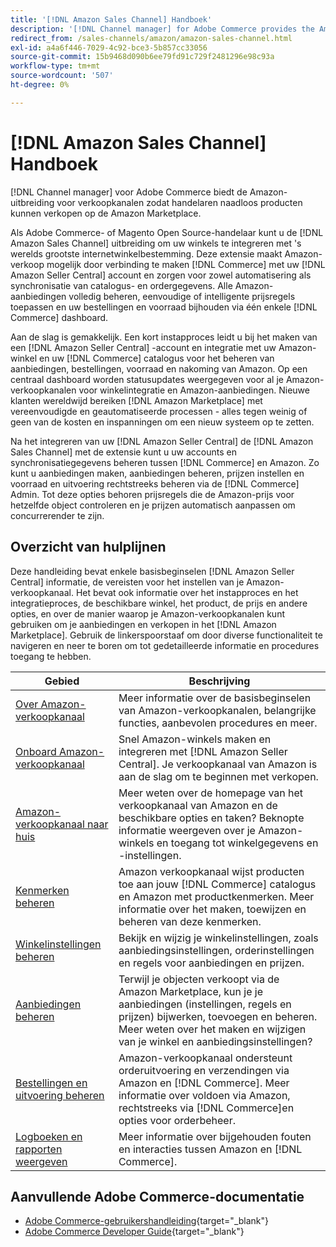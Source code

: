 ```yaml
---
title: '[!DNL Amazon Sales Channel] Handboek'
description: '[!DNL Channel manager] for Adobe Commerce provides the Amazon sales channel extension to enable merchants to seamlessly sell products in the [!DNL Amazon Marketplace].'
redirect_from: /sales-channels/amazon/amazon-sales-channel.html
exl-id: a4a6f446-7029-4c92-bce3-5b857cc33056
source-git-commit: 15b9468d090b6ee79fd91c729f2481296e98c93a
workflow-type: tm+mt
source-wordcount: '507'
ht-degree: 0%

---
```


# [!DNL Amazon Sales Channel] Handboek

[!DNL Channel manager] voor Adobe Commerce biedt de Amazon-uitbreiding voor verkoopkanalen zodat handelaren naadloos producten kunnen verkopen op de Amazon Marketplace.

Als Adobe Commerce- of Magento Open Source-handelaar kunt u de [!DNL Amazon Sales Channel] uitbreiding om uw winkels te integreren met &#39;s werelds grootste internetwinkelbestemming. Deze extensie maakt Amazon-verkoop mogelijk door verbinding te maken [!DNL Commerce] met uw [!DNL Amazon Seller Central] account en zorgen voor zowel automatisering als synchronisatie van catalogus- en ordergegevens. Alle Amazon-aanbiedingen volledig beheren, eenvoudige of intelligente prijsregels toepassen en uw bestellingen en voorraad bijhouden via één enkele [!DNL Commerce] dashboard.

Aan de slag is gemakkelijk. Een kort instapproces leidt u bij het maken van een [!DNL Amazon Seller Central] -account en integratie met uw Amazon-winkel en uw [!DNL Commerce] catalogus voor het beheren van aanbiedingen, bestellingen, voorraad en nakoming van Amazon. Op een centraal dashboard worden statusupdates weergegeven voor al je Amazon-verkoopkanalen voor winkelintegratie en Amazon-aanbiedingen. Nieuwe klanten wereldwijd bereiken [!DNL Amazon Marketplace] met vereenvoudigde en geautomatiseerde processen - alles tegen weinig of geen van de kosten en inspanningen om een nieuw systeem op te zetten.

Na het integreren van uw [!DNL Amazon Seller Central] de [!DNL Amazon Sales Channel] met de extensie kunt u uw accounts en synchronisatiegegevens beheren tussen [!DNL Commerce] en Amazon. Zo kunt u aanbiedingen maken, aanbiedingen beheren, prijzen instellen en voorraad en uitvoering rechtstreeks beheren via de [!DNL Commerce] Admin. Tot deze opties behoren prijsregels die de Amazon-prijs voor hetzelfde object controleren en je prijzen automatisch aanpassen om concurrerender te zijn.

## Overzicht van hulplijnen

Deze handleiding bevat enkele basisbeginselen [!DNL Amazon Seller Central] informatie, de vereisten voor het instellen van je Amazon-verkoopkanaal. Het bevat ook informatie over het instapproces en het integratieproces, de beschikbare winkel, het product, de prijs en andere opties, en over de manier waarop je Amazon-verkoopkanalen kunt gebruiken om je aanbiedingen en verkopen in het [!DNL Amazon Marketplace]. Gebruik de linkerspoorstaaf om door diverse functionaliteit te navigeren en neer te boren om tot gedetailleerde informatie en procedures toegang te hebben.

| Gebied | Beschrijving |
|----|----|
| [Over Amazon-verkoopkanaal](./about-amazon-sales-channel.md) | Meer informatie over de basisbeginselen van Amazon-verkoopkanalen, belangrijke functies, aanbevolen procedures en meer. |
| [Onboard Amazon-verkoopkanaal](./amazon-onboarding-home.md) | Snel Amazon-winkels maken en integreren met [!DNL Amazon Seller Central]. Je verkoopkanaal van Amazon is aan de slag om te beginnen met verkopen. |
| [Amazon-verkoopkanaal naar huis](./amazon-sales-channel-home.md) | Meer weten over de homepage van het verkoopkanaal van Amazon en de beschikbare opties en taken? Beknopte informatie weergeven over je Amazon-winkels en toegang tot winkelgegevens en -instellingen. |
| [Kenmerken beheren](./attributes-view.md) | Amazon verkoopkanaal wijst producten toe aan jouw [!DNL Commerce] catalogus en Amazon met productkenmerken. Meer informatie over het maken, toewijzen en beheren van deze kenmerken. |
| [Winkelinstellingen beheren](./ob-store-review.md) | Bekijk en wijzig je winkelinstellingen, zoals aanbiedingsinstellingen, orderinstellingen en regels voor aanbiedingen en prijzen. |
| [Aanbiedingen beheren](./managing-product-listings.md) | Terwijl je objecten verkoopt via de Amazon Marketplace, kun je je aanbiedingen (instellingen, regels en prijzen) bijwerken, toevoegen en beheren. Meer weten over het maken en wijzigen van je winkel en aanbiedingsinstellingen? |
| [Bestellingen en uitvoering beheren](./managing-orders.md) | Amazon-verkoopkanaal ondersteunt orderuitvoering en verzendingen via Amazon en [!DNL Commerce]. Meer informatie over voldoen via Amazon, rechtstreeks via [!DNL Commerce]en opties voor orderbeheer. |
| [Logboeken en rapporten weergeven](./amazon-logs-reports.md) | Meer informatie over bijgehouden fouten en interacties tussen Amazon en [!DNL Commerce]. |

## Aanvullende Adobe Commerce-documentatie

- [Adobe Commerce-gebruikershandleiding](https://docs.magento.com/user-guide/){target=&quot;_blank&quot;}
- [Adobe Commerce Developer Guide](https://devdocs.magento.com/){target=&quot;_blank&quot;}
